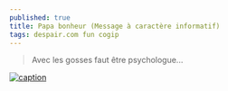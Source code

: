 ```yaml
---
published: true
title: Papa bonheur (Message à caractère informatif)
tags: despair.com fun cogip
---
```

> Avec les gosses faut être psychologue...

[![caption](https://img.youtube.com/vi/6kc3EG8R8Uo/0.jpg)](https://www.youtube.com/watch?v=6kc3EG8R8Uo)
